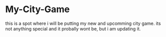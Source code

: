 # My-City-Game
this is a spot where i will be putting my new and upcomming city game. its not anything special and it probally wont be, but i am updating it.
